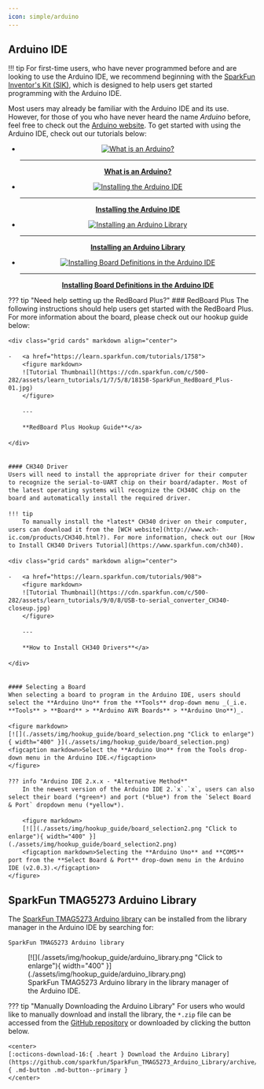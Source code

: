 ```yaml
---
icon: simple/arduino
---
```


## Arduino IDE
!!! tip
	For first-time users, who have never programmed before and are looking to use the Arduino IDE, we recommend beginning with the <a href="https://www.sparkfun.com/products/15631">SparkFun Inventor's Kit (SIK)</a>, which is designed to help users get started programming with the Arduino IDE.

Most users may already be familiar with the Arduino IDE and its use. However, for those of you who have never heard the name *Arduino* before, feel free to check out the [Arduino website](https://www.arduino.cc/en/Guide/HomePage). To get started with using the Arduino IDE, check out our tutorials below:


<div class="grid cards" markdown align="center">

-   <a href="https://learn.sparkfun.com/tutorials/50"><figure markdown>
	![What is an Arduino?](https://cdn.sparkfun.com/c/264-148/assets/3/b/6/e/b/512e66bece395f492b000000.jpg)
	</figure>

	---

	**What is an Arduino?**</a>

-   <a href="https://learn.sparkfun.com/tutorials/61"><figure markdown>
	![Installing the Arduino IDE](https://cdn.sparkfun.com/c/264-148/assets/learn_tutorials/6/1/arduinoThumb.jpg)
	</figure>

	---
	
	**Installing the Arduino IDE**</a>

-   <a href="https://learn.sparkfun.com/tutorials/15"><figure markdown>
	![Installing an Arduino Library](https://cdn.sparkfun.com/c/264-148/assets/b/e/4/b/2/50f04b99ce395fd95e000001.jpg)
	</figure>

	---
	
	**Installing an Arduino Library**</a>

-   <a href="https://learn.sparkfun.com/tutorials/1265"><figure markdown>
	![Installing Board Definitions in the Arduino IDE](https://cdn.sparkfun.com/c/264-148/assets/learn_tutorials/1/2/6/5/sparkfun_boards.PNG)
	</figure>

	---
	
	**Installing Board Definitions in the Arduino IDE**</a>
</div>


??? tip "Need help setting up the RedBoard Plus?"
	### RedBoard Plus
	The following instructions should help users get started with the RedBoard Plus. For more information about the board, please check out our hookup guide below:

	<div class="grid cards" markdown align="center">

	-   <a href="https://learn.sparkfun.com/tutorials/1758">
		<figure markdown>
		![Tutorial Thumbnail](https://cdn.sparkfun.com/c/500-282/assets/learn_tutorials/1/7/5/8/18158-SparkFun_RedBoard_Plus-01.jpg)
		</figure>

		---

		**RedBoard Plus Hookup Guide**</a>

	</div>


	#### CH340 Driver
	Users will need to install the appropriate driver for their computer to recognize the serial-to-UART chip on their board/adapter. Most of the latest operating systems will recognize the CH340C chip on the board and automatically install the required driver.

	!!! tip
		To manually install the *latest* CH340 driver on their computer, users can download it from the [WCH website](http://www.wch-ic.com/products/CH340.html?). For more information, check out our [How to Install CH340 Drivers Tutorial](https://www.sparkfun.com/ch340).

	<div class="grid cards" markdown align="center">

	-   <a href="https://learn.sparkfun.com/tutorials/908">
		<figure markdown>
		![Tutorial Thumbnail](https://cdn.sparkfun.com/c/500-282/assets/learn_tutorials/9/0/8/USB-to-serial_converter_CH340-closeup.jpg)
		</figure>

		---

		**How to Install CH340 Drivers**</a>

	</div>


	#### Selecting a Board
	When selecting a board to program in the Arduino IDE, users should select the **Arduino Uno** from the **Tools** drop-down menu _(_i.e. **Tools** > **Board** > **Arduino AVR Boards** > **Arduino Uno**)_.

	<figure markdown>
	[![](./assets/img/hookup_guide/board_selection.png "Click to enlarge"){ width="400" }](./assets/img/hookup_guide/board_selection.png)
	<figcaption markdown>Select the **Arduino Uno** from the Tools drop-down menu in the Arduino IDE.</figcaption>
	</figure>

	??? info "Arduino IDE 2.x.x - *Alternative Method*"
		In the newest version of the Arduino IDE 2.`x`.`x`, users can also select their board (*green*) and port (*blue*) from the `Select Board & Port` dropdown menu (*yellow*).

		<figure markdown>
		[![](./assets/img/hookup_guide/board_selection2.png "Click to enlarge"){ width="400" }](./assets/img/hookup_guide/board_selection2.png)
		<figcaption markdown>Selecting the **Arduino Uno** and **COM5** port from the **Select Board & Port** drop-down menu in the Arduino IDE (v2.0.3).</figcaption>
	</figure>


## SparkFun TMAG5273 Arduino Library
The [SparkFun TMAG5273 Arduino library](https://github.com/sparkfun/SparkFun_TMAG5273_Arduino_Library) can be installed from the library manager in the Arduino IDE by searching for:

	SparkFun TMAG5273 Arduino library

<figure markdown>
[![](./assets/img/hookup_guide/arduino_library.png "Click to enlarge"){ width="400" }](./assets/img/hookup_guide/arduino_library.png)
<figcaption markdown>SparkFun TMAG5273 Arduino library in the library manager of the Arduino IDE.</figcaption>
</figure>

??? tip "Manually Downloading the Arduino Library"
	For users who would like to manually download and install the library, the `*.zip` file can be accessed from the [GitHub repository](https://github.com/sparkfun/SparkFun_TMAG5273_Arduino_Library) or downloaded by clicking the button below.

	<center>
	[:octicons-download-16:{ .heart } Download the Arduino Library](https://github.com/sparkfun/SparkFun_TMAG5273_Arduino_Library/archive/refs/heads/main.zip){ .md-button .md-button--primary }
	</center>

<!-- 
??? tip "Arduino IDE *(v1.x.x)*"
	In the Arduino IDE v1.x.x, the library manager will have the following appearance for the SparkFun TMAG5273 Arduino library:

	<figure markdown>
	[![](./assets/img/hookup_guide/arduino_library-legacy.png "Click to enlarge"){ width="400" }](./assets/img/hookup_guide/arduino_library-legacy.png)
	<figcaption markdown>SparkFun TMAG5273 Arduino library in the library manager of the Arduino IDE (v1.x.x).</figcaption>
	</figure>
 -->
